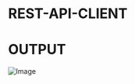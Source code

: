 # REST-API-CLIENT
















# OUTPUT
![Image](https://github.com/user-attachments/assets/1e9aa0d9-77df-4a6e-9c95-5f6bedd5dc3b)
